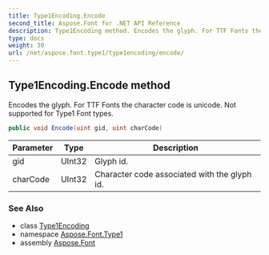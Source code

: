 ```yaml
---
title: Type1Encoding.Encode
second_title: Aspose.Font for .NET API Reference
description: Type1Encoding method. Encodes the glyph. For TTF Fonts the character code is unicode. Not supported for Type1 Font types
type: docs
weight: 30
url: /net/aspose.font.type1/type1encoding/encode/
---
```

## Type1Encoding.Encode method

Encodes the glyph. For TTF Fonts the character code is unicode. Not supported for Type1 Font types.

```csharp
public void Encode(uint gid, uint charCode)
```

| Parameter | Type | Description |
| --- | --- | --- |
| gid | UInt32 | Glyph id. |
| charCode | UInt32 | Character code associated with the glyph id. |

### See Also

* class [Type1Encoding](../)
* namespace [Aspose.Font.Type1](../../type1encoding/)
* assembly [Aspose.Font](../../../)


